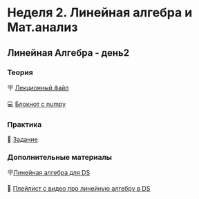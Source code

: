 # Неделя 2. Линейная алгебра и Мат.анализ
## Линейная Алгебра - день2

### Теория
🪧 [Лекционный файл](../../slides/LinAlg_day2.pdf)

💻 [Блокнот с numpy](../05-01-demo.ipynb)

### Практика

📍 [Задание](../05-02-task.ipynb)

### Дополнительные материалы

🪧[Линейная алгебра для DS](https://habr.com/ru/company/skillfactory/blog/556954/)

🎥 [Плейлист с видео про линейную алгебру в DS](https://www.youtube.com/watch?v=fyu2KiC2gwY&list=PL0Ks75aof3Tiru-UvOvYmXzD1tU0NrR8V&index=1)
